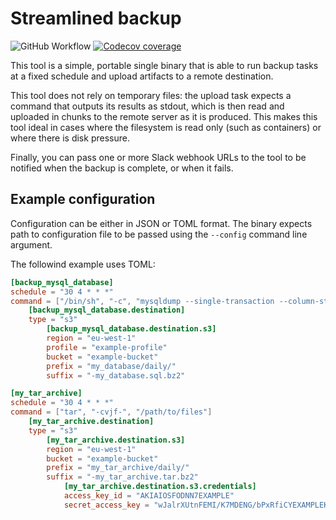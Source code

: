 Streamlined backup
==================

![GitHub Workflow](https://github.com/chialab/streamlined-backup/actions/workflows/test.yml/badge.svg) [![Codecov coverage](https://codecov.io/gh/chialab/streamlined-backup/branch/main/graph/badge.svg?token=PNQT4539HK)](https://codecov.io/gh/chialab/streamlined-backup)

This tool is a simple, portable single binary that is able to run backup tasks
at a fixed schedule and upload artifacts to a remote destination.

This tool does not rely on temporary files: the upload task expects a command
that outputs its results as stdout, which is then read and uploaded in chunks
to the remote server as it is produced. This makes this tool ideal in cases where
the filesystem is read only (such as containers) or where there is disk pressure.

Finally, you can pass one or more Slack webhook URLs to the tool to be notified
when the backup is complete, or when it fails.

Example configuration
---------------------

Configuration can be either in JSON or TOML format. The binary expects path to
configuration file to be passed using the `--config` command line argument.

The followind example uses TOML:

```toml
[backup_mysql_database]
schedule = "30 4 * * *"
command = ["/bin/sh", "-c", "mysqldump --single-transaction --column-statistics=0 --set-gtid-purged=off my_database | bzip2"]
    [backup_mysql_database.destination]
    type = "s3"
        [backup_mysql_database.destination.s3]
        region = "eu-west-1"
        profile = "example-profile"
        bucket = "example-bucket"
        prefix = "my_database/daily/"
        suffix = "-my_database.sql.bz2"

[my_tar_archive]
schedule = "30 4 * * *"
command = ["tar", "-cvjf-", "/path/to/files"]
    [my_tar_archive.destination]
    type = "s3"
        [my_tar_archive.destination.s3]
        region = "eu-west-1"
        bucket = "example-bucket"
        prefix = "my_tar_archive/daily/"
        suffix = "-my_tar_archive.tar.bz2"
            [my_tar_archive.destination.s3.credentials]
            access_key_id = "AKIAIOSFODNN7EXAMPLE"
            secret_access_key = "wJalrXUtnFEMI/K7MDENG/bPxRfiCYEXAMPLEKEY"
```
